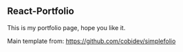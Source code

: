 ## React-Portfolio

This is my portfolio page, hope you like it. 

Main template from: https://github.com/cobidev/simplefolio